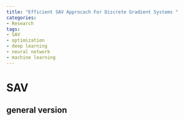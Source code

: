 ```yaml
---
title: "Efficient SAV Approcach For Discrete Gradient Systems "
categories:
- Research
tags:
- SAV
- optimization
- deep learning
- neural network
- machine learning
---
```

# SAV
## general version
